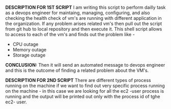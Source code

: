 **DESCRIPTION FOR 1ST SCRIPT** 
I am writing this script to perform dailly task as a devops engineer for maintaing, managing, configuring, and also checking the health check
of vm's are running with different application in the organization. If any problem arises related vm's then pull out the script from git hub to 
local repository and then execute it. This shell script allows to access to each of the vm's and finds out the problem like -
- CPU outage
- Memory outage
- Storage outage

**CONCLUSION:**
Then it will send an automated message to devops engineer and this is the outcome of finding a related problem about the VM's.



**DESCRIPTION FOR 2ND SCRIPT**
There are different types of process running on the machine if we want to find out very specific process running on the machine - in this case
we are looking for all the ec2 -user process is running and the output will be printed out only with the process id of tghe ec2- user.

